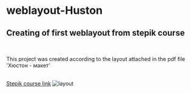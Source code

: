 # weblayout-Huston
## Creating of first weblayout from stepik course
<br><p>This project was created according to the layout attached in the pdf file 'Хюстон - макет'</p>
<br><a href = 'https://stepik.org/course/38218/syllabus'>Stepik course link</a>
![layout](https://github.com/ksen322/weblayout-Huston/blob/main/%D0%A5%D1%8C%D1%8E%D1%81%D1%82%D0%BE%D0%BD.png)
